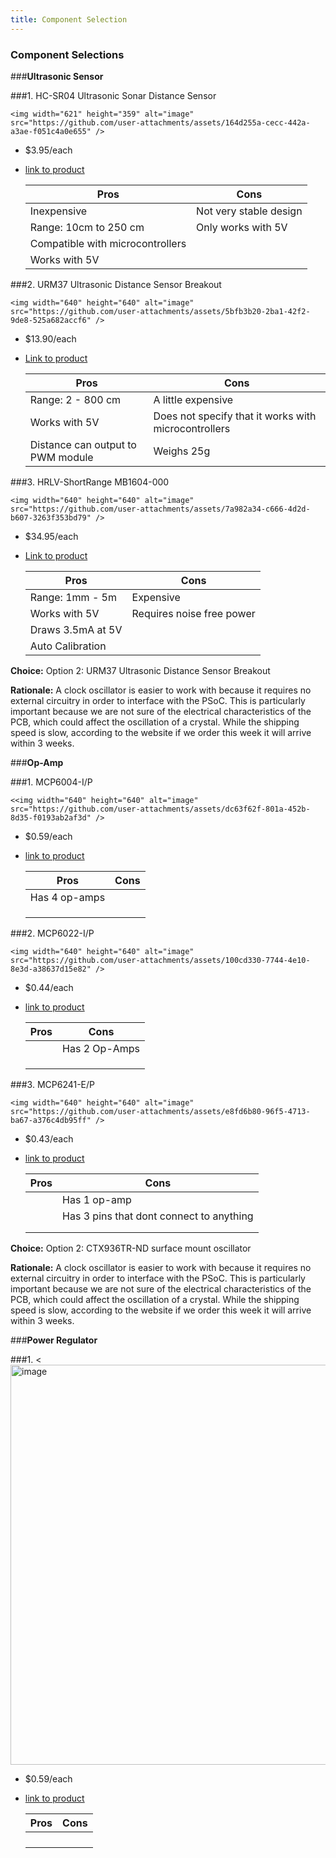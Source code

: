 ```yaml
---
title: Component Selection
---
```


### Component Selections

###**Ultrasonic Sensor**

###1. HC-SR04 Ultrasonic Sonar Distance Sensor

    <img width="621" height="359" alt="image" src="https://github.com/user-attachments/assets/164d255a-cecc-442a-a3ae-f051c4a0e655" />

 * $3.95/each
 * [link to product](https://www.digikey.com/en/products/detail/adafruit-industries-llc/3942/9658069)

    | Pros                                                    | Cons                                            |
    | ------------------------------------------------------- | ----------------------------------------------- |
    | Inexpensive                                             | Not very stable design                          |
    | Range: 10cm to 250 cm                                   | Only works with 5V                              |
    | Compatible with microcontrollers                        |                                                 |
    | Works with 5V                                           |                                                 |


###2. URM37 Ultrasonic Distance Sensor Breakout

    <img width="640" height="640" alt="image" src="https://github.com/user-attachments/assets/5bfb3b20-2ba1-42f2-9de8-525a682accf6" />

 * $13.90/each
 * [Link to product](https://www.digikey.com/en/products/detail/dfrobot/SEN0001/6588449)

    | Pros                                                    | Cons                                            |
    | ------------------------------------------------------- | ----------------------------------------------- |
    | Range: 2 - 800 cm                                       | A little expensive                              |
    | Works with 5V                                           | Does not specify that it works with microcontrollers |
    | Distance can output to PWM module                       | Weighs 25g                                      |


###3. HRLV-ShortRange MB1604-000

    <img width="640" height="640" alt="image" src="https://github.com/user-attachments/assets/7a982a34-c666-4d2d-b607-3263f353bd79" />

 * $34.95/each
 * [Link to product](https://www.digikey.com/en/products/detail/maxbotix-inc/MB1604-000/13422036)

    | Pros                                                    | Cons                                            |
    | ------------------------------------------------------- | ----------------------------------------------- |
    | Range: 1mm - 5m                                         | Expensive                                       |
    | Works with 5V                                           | Requires noise free power                       |
    | Draws 3.5mA at 5V                                       |                                                 |
    | Auto Calibration                                        |                                                 |

   
**Choice:** Option 2: URM37 Ultrasonic Distance Sensor Breakout

**Rationale:** A clock oscillator is easier to work with because it requires no external circuitry in order to interface with the PSoC. This is particularly important because we are not sure of the electrical characteristics of the PCB, which could affect the oscillation of a crystal. While the shipping speed is slow, according to the website if we order this week it will arrive within 3 weeks.


###**Op-Amp**

###1. MCP6004-I/P

    <<img width="640" height="640" alt="image" src="https://github.com/user-attachments/assets/dc63f62f-801a-452b-8d35-f0193ab2af3d" />

 * $0.59/each
 * [link to product](https://www.digikey.com/en/products/detail/microchip-technology/MCP6004-I-P/523060)

    | Pros                                                    | Cons                                            |
    | ------------------------------------------------------- | ----------------------------------------------- |
    | Has 4 op-amps                                           |                                                 |
    |                                                         |                                                 |
    |                                                         |                                                 |
    |                                                         |                                                 |


###2. MCP6022-I/P

    <img width="640" height="640" alt="image" src="https://github.com/user-attachments/assets/100cd330-7744-4e10-8e3d-a38637d15e82" />

 * $0.44/each
 * [link to product](https://www.digikey.com/en/products/detail/microchip-technology/MCP6022-I-P/417828)

    | Pros                                                    | Cons                                            |
    | ------------------------------------------------------- | ----------------------------------------------- |
    |                                                         | Has 2 Op-Amps                                   |
    |                                                         |                                                 |
    |                                                         |                                                 |
    |                                                         |                                                 |


###3. MCP6241-E/P

    <img width="640" height="640" alt="image" src="https://github.com/user-attachments/assets/e8fd6b80-96f5-4713-ba67-a376c4db95ff" />

 * $0.43/each
 * [link to product](https://www.digikey.com/en/products/detail/microchip-technology/MCP6241-E-P/683249)

    | Pros                                                    | Cons                                            |
    | ------------------------------------------------------- | ----------------------------------------------- |
    |                                                         | Has 1 op-amp                               |
    |                                                         | Has 3 pins that dont connect to anything        |
    |                                                         |                                                 |
    |                                                         |                                                 |

**Choice:** Option 2: CTX936TR-ND surface mount oscillator

**Rationale:** A clock oscillator is easier to work with because it requires no external circuitry in order to interface with the PSoC. This is particularly important because we are not sure of the electrical characteristics of the PCB, which could affect the oscillation of a crystal. While the shipping speed is slow, according to the website if we order this week it will arrive within 3 weeks.

###**Power Regulator**

###1. 
    <<img width="640" height="640" alt="image" src="https://github.com/user-attachments/assets/dc63f62f-801a-452b-8d35-f0193ab2af3d" />

 * $0.59/each
 * [link to product](https://www.digikey.com/en/products/detail/microchip-technology/MCP6004-I-P/523060)

    | Pros                                                    | Cons                                            |
    | ------------------------------------------------------- | ----------------------------------------------- |
    |                                                         |                                                 |
    |                                                         |                                                 |
    |                                                         |                                                 |
    |                                                         |                                                 |
